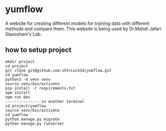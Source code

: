 # yumflow

A website for creating different models for training data with different methods and compare them. This website is being used by Dr.Mahdi Jafari Siavoshani's Lab.

## how to setup project
```
mkdir project
cd project
git clone git@github.com:sh3rLock3d/yumflow.git
cd yumflow
python3 -m venv venv
source venv/bin/activate
pip install -r requirements.txt
npm install
npm run dev
--------------- in another terminal
cd project/yumflow
source venv/bin/activate
cd yumflow
python manage.py migrate
python manage.py runserver
```
